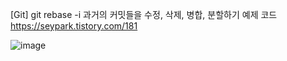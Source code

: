 [Git] git rebase -i 과거의 커밋들을 수정, 삭제, 병합, 분할하기 예제 코드
https://seypark.tistory.com/181

![image](https://github.com/seypak/git-interactive/assets/138602201/484fd356-5de3-4119-b117-faef45fdf4e4)
